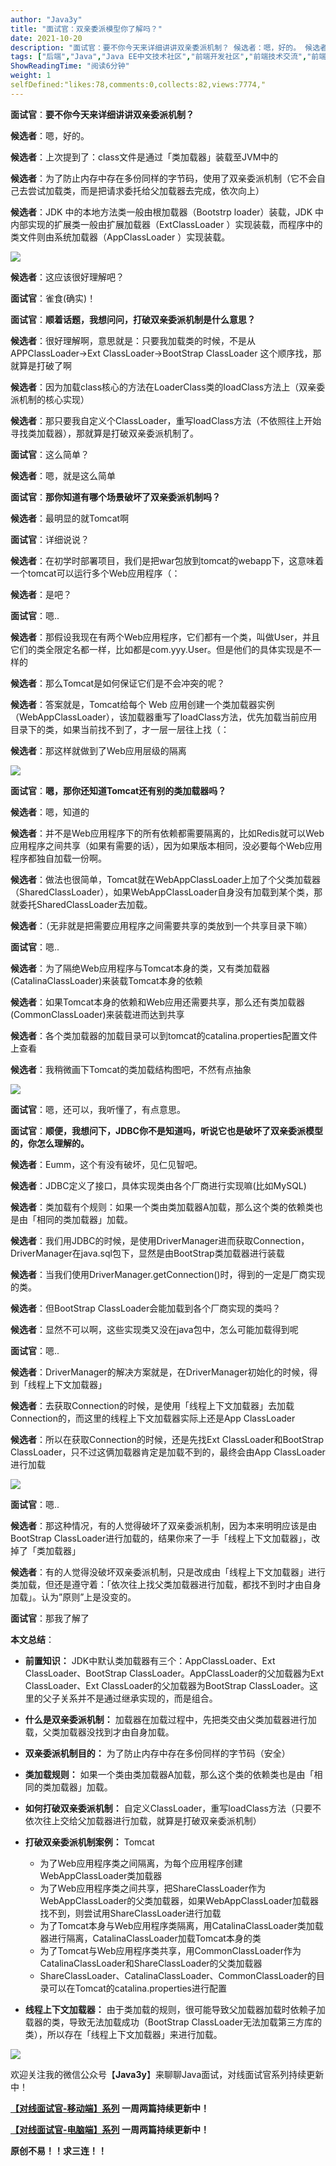```yaml
---
author: "Java3y"
title: "面试官：双亲委派模型你了解吗？"
date: 2021-10-20
description: "面试官：要不你今天来详细讲讲双亲委派机制？ 候选者：嗯，好的。 候选者：上次提到了：class文件是通过「类加载器」装载至JVM中的 候选者：为了防止内存中存在多份同样的字节码，使用了双亲委派机制（它"
tags: ["后端","Java","Java EE中文技术社区","前端开发社区","前端技术交流","前端框架教程","JavaScript 学习资源","CSS 技巧与最佳实践","HTML5 最新动态","前端工程师职业发展","开源前端项目","前端技术趋势"]
ShowReadingTime: "阅读6分钟"
weight: 1
selfDefined:"likes:78,comments:0,collects:82,views:7774,"
---
```

**面试官**：**要不你今天来详细讲讲双亲委派机制？**

**候选者**：嗯，好的。

**候选者**：上次提到了：class文件是通过「类加载器」装载至JVM中的

**候选者**：为了防止内存中存在多份同样的字节码，使用了双亲委派机制（它不会自己去尝试加载类，而是把请求委托给父加载器去完成，依次向上）

**候选者**：JDK 中的本地方法类一般由根加载器（Bootstrp loader）装载，JDK 中内部实现的扩展类一般由扩展加载器（ExtClassLoader ）实现装载，而程序中的类文件则由系统加载器（AppClassLoader ）实现装载。

[![](/images/jueJin/a2e3ce258997417.png)](https://link.juejin.cn?target=https%3A%2F%2Ftva1.sinaimg.cn%2Flarge%2F008i3skNgy1grxyqvo1sij30yw0u0n43.jpg "https://tva1.sinaimg.cn/large/008i3skNgy1grxyqvo1sij30yw0u0n43.jpg")

**候选者**：这应该很好理解吧？

**面试官**：雀食(确实)！

**面试官**：**顺着话题，我想问问，打破双亲委派机制是什么意思？**

**候选者**：很好理解啊，意思就是：只要我加载类的时候，不是从APPClassLoader->Ext ClassLoader->BootStrap ClassLoader 这个顺序找，那就算是打破了啊

**候选者**：因为加载class核心的方法在LoaderClass类的loadClass方法上（双亲委派机制的核心实现）

**候选者**：那只要我自定义个ClassLoader，重写loadClass方法（不依照往上开始寻找类加载器），那就算是打破双亲委派机制了。

**面试官**：这么简单？

**候选者**：嗯，就是这么简单

**面试官**：**那你知道有哪个场景破坏了双亲委派机制吗？**

**候选者**：最明显的就Tomcat啊

**面试官**：详细说说？

**候选者**：在初学时部署项目，我们是把war包放到tomcat的webapp下，这意味着一个tomcat可以运行多个Web应用程序（：

**候选者**：是吧？

**面试官**：嗯..

**候选者**：那假设我现在有两个Web应用程序，它们都有一个类，叫做User，并且它们的类全限定名都一样，比如都是com.yyy.User。但是他们的具体实现是不一样的

**候选者**：那么Tomcat是如何保证它们是不会冲突的呢？

**候选者**：答案就是，Tomcat给每个 Web 应用创建一个类加载器实例（WebAppClassLoader），该加载器重写了loadClass方法，优先加载当前应用目录下的类，如果当前找不到了，才一层一层往上找（：

**候选者**：那这样就做到了Web应用层级的隔离

[![](/images/jueJin/3fd8312353d0400.png)](https://link.juejin.cn?target=https%3A%2F%2Ftva1.sinaimg.cn%2Flarge%2F008i3skNgy1gtvgubhapzj60jo0d60tn02.jpg "https://tva1.sinaimg.cn/large/008i3skNgy1gtvgubhapzj60jo0d60tn02.jpg")

**面试官**：**嗯，那你还知道Tomcat还有别的类加载器吗？**

**候选者**：嗯，知道的

**候选者**：并不是Web应用程序下的所有依赖都需要隔离的，比如Redis就可以Web应用程序之间共享（如果有需要的话），因为如果版本相同，没必要每个Web应用程序都独自加载一份啊。

**候选者**：做法也很简单，Tomcat就在WebAppClassLoader上加了个父类加载器（SharedClassLoader），如果WebAppClassLoader自身没有加载到某个类，那就委托SharedClassLoader去加载。

**候选者**：（无非就是把需要应用程序之间需要共享的类放到一个共享目录下嘛）

**面试官**：嗯..

**候选者**：为了隔绝Web应用程序与Tomcat本身的类，又有类加载器(CatalinaClassLoader)来装载Tomcat本身的依赖

**候选者**：如果Tomcat本身的依赖和Web应用还需要共享，那么还有类加载器(CommonClassLoader)来装载进而达到共享

**候选者**：各个类加载器的加载目录可以到tomcat的catalina.properties配置文件上查看

**候选者**：我稍微画下Tomcat的类加载结构图吧，不然有点抽象

[![](/images/jueJin/bdd367b4aa2c436.png)](https://link.juejin.cn?target=https%3A%2F%2Ftva1.sinaimg.cn%2Flarge%2F008i3skNgy1gry3okwpunj311s0u0qci.jpg "https://tva1.sinaimg.cn/large/008i3skNgy1gry3okwpunj311s0u0qci.jpg")

**面试官**：嗯，还可以，我听懂了，有点意思。

**面试官**：**顺便，我想问下，JDBC你不是知道吗，听说它也是破坏了双亲委派模型的，你怎么理解的。**

**候选者**：Eumm，这个有没有破坏，见仁见智吧。

**候选者**：JDBC定义了接口，具体实现类由各个厂商进行实现嘛(比如MySQL)

**候选者**：类加载有个规则：如果一个类由类加载器A加载，那么这个类的依赖类也是由「相同的类加载器」加载。

**候选者**：我们用JDBC的时候，是使用DriverManager进而获取Connection，DriverManager在java.sql包下，显然是由BootStrap类加载器进行装载

**候选者**：当我们使用DriverManager.getConnection()时，得到的一定是厂商实现的类。

**候选者**：但BootStrap ClassLoader会能加载到各个厂商实现的类吗？

**候选者**：显然不可以啊，这些实现类又没在java包中，怎么可能加载得到呢

**面试官**：嗯..

**候选者**：DriverManager的解决方案就是，在DriverManager初始化的时候，得到「线程上下文加载器」

**候选者**：去获取Connection的时候，是使用「线程上下文加载器」去加载Connection的，而这里的线程上下文加载器实际上还是App ClassLoader

**候选者**：所以在获取Connection的时候，还是先找Ext ClassLoader和BootStrap ClassLoader，只不过这俩加载器肯定是加载不到的，最终会由App ClassLoader进行加载

[![](/images/jueJin/65d1e98eb028403.png)](https://link.juejin.cn?target=https%3A%2F%2Ftva1.sinaimg.cn%2Flarge%2F008i3skNgy1gtvgvgthyhj60qo08qmy102.jpg "https://tva1.sinaimg.cn/large/008i3skNgy1gtvgvgthyhj60qo08qmy102.jpg")

**面试官**：嗯..

**候选者**：那这种情况，有的人觉得破坏了双亲委派机制，因为本来明明应该是由BootStrap ClassLoader进行加载的，结果你来了一手「线程上下文加载器」，改掉了「类加载器」

**候选者**：有的人觉得没破坏双亲委派机制，只是改成由「线程上下文加载器」进行类加载，但还是遵守着：「依次往上找父类加载器进行加载，都找不到时才由自身加载」。认为”原则”上是没变的。

**面试官**：那我了解了

**本文总结**：

*   **前置知识：** JDK中默认类加载器有三个：AppClassLoader、Ext ClassLoader、BootStrap ClassLoader。AppClassLoader的父加载器为Ext ClassLoader、Ext ClassLoader的父加载器为BootStrap ClassLoader。这里的父子关系并不是通过继承实现的，而是组合。
    
*   **什么是双亲委派机制：** 加载器在加载过程中，先把类交由父类加载器进行加载，父类加载器没找到才由自身加载。
    
*   **双亲委派机制目的：** 为了防止内存中存在多份同样的字节码（安全）
    
*   **类加载规则：** 如果一个类由类加载器A加载，那么这个类的依赖类也是由「相同的类加载器」加载。
    
*   **如何打破双亲委派机制：** 自定义ClassLoader，重写loadClass方法（只要不依次往上交给父加载器进行加载，就算是打破双亲委派机制）
    
*   **打破双亲委派机制案例：** Tomcat
    
    *   为了Web应用程序类之间隔离，为每个应用程序创建WebAppClassLoader类加载器
    *   为了Web应用程序类之间共享，把ShareClassLoader作为WebAppClassLoader的父类加载器，如果WebAppClassLoader加载器找不到，则尝试用ShareClassLoader进行加载
    *   为了Tomcat本身与Web应用程序类隔离，用CatalinaClassLoader类加载器进行隔离，CatalinaClassLoader加载Tomcat本身的类
    *   为了Tomcat与Web应用程序类共享，用CommonClassLoader作为CatalinaClassLoader和ShareClassLoader的父类加载器
    *   ShareClassLoader、CatalinaClassLoader、CommonClassLoader的目录可以在Tomcat的catalina.properties进行配置
*   **线程上下文加载器：** 由于类加载的规则，很可能导致父加载器加载时依赖子加载器的类，导致无法加载成功（BootStrap ClassLoader无法加载第三方库的类），所以存在「线程上下文加载器」来进行加载。
    

[![](/images/jueJin/1b953b57af134a4.png)](https://link.juejin.cn?target=https%3A%2F%2Ftva1.sinaimg.cn%2Flarge%2F008i3skNgy1gtm888rxo8j61400mi40t02.jpg "https://tva1.sinaimg.cn/large/008i3skNgy1gtm888rxo8j61400mi40t02.jpg")

欢迎关注我的微信公众号【**Java3y**】来聊聊Java面试，对线面试官系列持续更新中！

**[【对线面试官-移动端】系列](https://link.juejin.cn?target=https%3A%2F%2Fmp.weixin.qq.com%2Fmp%2Fappmsgalbum%3F__biz%3DMzU4NzA3MTc5Mg%3D%3D%26action%3Dgetalbum%26album_id%3D1657204970858872832%23wechat_redirect "https://mp.weixin.qq.com/mp/appmsgalbum?__biz=MzU4NzA3MTc5Mg==&action=getalbum&album_id=1657204970858872832#wechat_redirect") 一周两篇持续更新中！**

**[【对线面试官-电脑端】系列](https://link.juejin.cn?target=http%3A%2F%2Fjavainterview.gitee.io%2Fluffy%2F "http://javainterview.gitee.io/luffy/") 一周两篇持续更新中！**

**原创不易！！求三连！！**